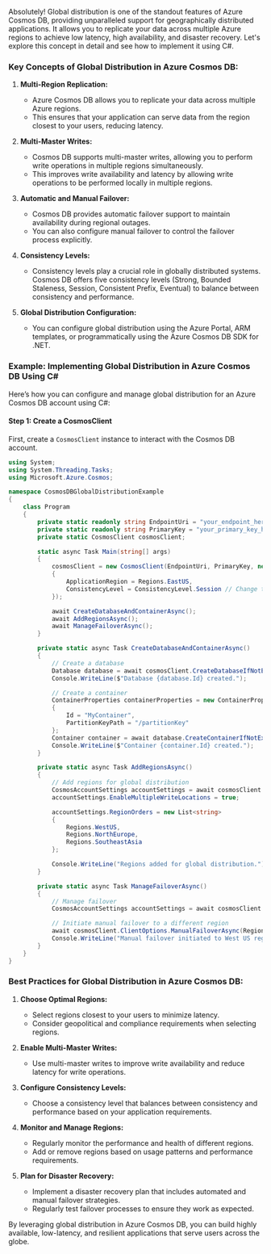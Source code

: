 Absolutely! Global distribution is one of the standout features of Azure Cosmos DB, providing unparalleled support for geographically distributed applications. It allows you to replicate your data across multiple Azure regions to achieve low latency, high availability, and disaster recovery. Let's explore this concept in detail and see how to implement it using C#.

### Key Concepts of Global Distribution in Azure Cosmos DB:

1. **Multi-Region Replication:**
   - Azure Cosmos DB allows you to replicate your data across multiple Azure regions.
   - This ensures that your application can serve data from the region closest to your users, reducing latency.

2. **Multi-Master Writes:**
   - Cosmos DB supports multi-master writes, allowing you to perform write operations in multiple regions simultaneously.
   - This improves write availability and latency by allowing write operations to be performed locally in multiple regions.

3. **Automatic and Manual Failover:**
   - Cosmos DB provides automatic failover support to maintain availability during regional outages.
   - You can also configure manual failover to control the failover process explicitly.

4. **Consistency Levels:**
   - Consistency levels play a crucial role in globally distributed systems. Cosmos DB offers five consistency levels (Strong, Bounded Staleness, Session, Consistent Prefix, Eventual) to balance between consistency and performance.

5. **Global Distribution Configuration:**
   - You can configure global distribution using the Azure Portal, ARM templates, or programmatically using the Azure Cosmos DB SDK for .NET.

### Example: Implementing Global Distribution in Azure Cosmos DB Using C#

Here’s how you can configure and manage global distribution for an Azure Cosmos DB account using C#:

#### Step 1: Create a CosmosClient
First, create a `CosmosClient` instance to interact with the Cosmos DB account.

```csharp
using System;
using System.Threading.Tasks;
using Microsoft.Azure.Cosmos;

namespace CosmosDBGlobalDistributionExample
{
    class Program
    {
        private static readonly string EndpointUri = "your_endpoint_here";
        private static readonly string PrimaryKey = "your_primary_key_here";
        private static CosmosClient cosmosClient;

        static async Task Main(string[] args)
        {
            cosmosClient = new CosmosClient(EndpointUri, PrimaryKey, new CosmosClientOptions
            {
                ApplicationRegion = Regions.EastUS,
                ConsistencyLevel = ConsistencyLevel.Session // Change this as needed
            });

            await CreateDatabaseAndContainerAsync();
            await AddRegionsAsync();
            await ManageFailoverAsync();
        }

        private static async Task CreateDatabaseAndContainerAsync()
        {
            // Create a database
            Database database = await cosmosClient.CreateDatabaseIfNotExistsAsync("MyDatabase");
            Console.WriteLine($"Database {database.Id} created.");

            // Create a container
            ContainerProperties containerProperties = new ContainerProperties
            {
                Id = "MyContainer",
                PartitionKeyPath = "/partitionKey"
            };
            Container container = await database.CreateContainerIfNotExistsAsync(containerProperties, throughput: 400);
            Console.WriteLine($"Container {container.Id} created.");
        }

        private static async Task AddRegionsAsync()
        {
            // Add regions for global distribution
            CosmosAccountSettings accountSettings = await cosmosClient.ReadAccountAsync();
            accountSettings.EnableMultipleWriteLocations = true;

            accountSettings.RegionOrders = new List<string>
            {
                Regions.WestUS,
                Regions.NorthEurope,
                Regions.SoutheastAsia
            };

            Console.WriteLine("Regions added for global distribution.");
        }

        private static async Task ManageFailoverAsync()
        {
            // Manage failover
            CosmosAccountSettings accountSettings = await cosmosClient.ReadAccountAsync();

            // Initiate manual failover to a different region
            await cosmosClient.ClientOptions.ManualFailoverAsync(Regions.WestUS);
            Console.WriteLine("Manual failover initiated to West US region.");
        }
    }
}
```

### Best Practices for Global Distribution in Azure Cosmos DB:

1. **Choose Optimal Regions:**
   - Select regions closest to your users to minimize latency.
   - Consider geopolitical and compliance requirements when selecting regions.

2. **Enable Multi-Master Writes:**
   - Use multi-master writes to improve write availability and reduce latency for write operations.

3. **Configure Consistency Levels:**
   - Choose a consistency level that balances between consistency and performance based on your application requirements.

4. **Monitor and Manage Regions:**
   - Regularly monitor the performance and health of different regions.
   - Add or remove regions based on usage patterns and performance requirements.

5. **Plan for Disaster Recovery:**
   - Implement a disaster recovery plan that includes automated and manual failover strategies.
   - Regularly test failover processes to ensure they work as expected.

By leveraging global distribution in Azure Cosmos DB, you can build highly available, low-latency, and resilient applications that serve users across the globe. 